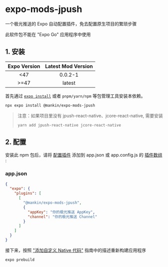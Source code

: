 # expo-mods-jpush

一个极光推送的 Expo 自动配置插件，免去配置原生项目的繁琐步骤

此软件包不能在 "Expo Go" 应用程序中使用

## 1. 安装

| Expo Version  | Latest Mod Version  |
| :-----------: | :-----------------: |
| <47           | 0.0.2-1             |
| >=47          | latest              |

首先通过 [`expo install`](https://docs.expo.io/workflow/expo-cli/#expo-install) 或者 `pnpm/yarn/npm` 等包管理工具安装本依赖。

```bash
npx expo install @mankin/expo-mods-jpush
```

> 注意：如果项目里没有 jpush-react-native、jcore-react-native, 需要安装
>
> ```bash
> yarn add jpush-react-native jcore-react-native
> ```

## 2. 配置

安装此 npm 包后，请将 [配置插件](https://docs.expo.io/guides/config-plugins/) 添加到 app.json 或 app.config.js 的 [插件数组](https://docs.expo.io/versions/latest/config/app/#plugins) :

### app.json

```json
{
  "expo": {
    "plugins": [
      [
        "@mankin/expo-mods-jpush",
        {
          "appKey": "你的极光推送 AppKey",
          "channel": "你的极光推送 Channel"
        }
      ]
    ]
  }
}
```

接下来，按照 ["添加自定义 Native 代码"](https://docs.expo.io/workflow/customizing/) 指南中的描述重新构建应用程序

```bash
expo prebuild
```
